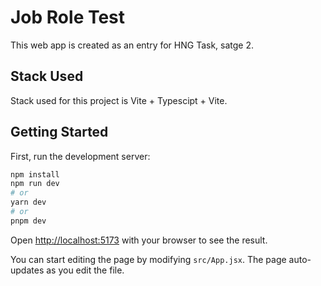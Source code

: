 # Job Role Test

This web app is created as an entry for HNG Task, satge 2.

## Stack Used

Stack used for this project is Vite + Typescipt + Vite.

## Getting Started

First, run the development server:

```bash
npm install
npm run dev
# or
yarn dev
# or
pnpm dev
```

Open [http://localhost:5173](http://localhost:5173) with your browser to see the result.

You can start editing the page by modifying `src/App.jsx`. The page auto-updates as you edit the file.
